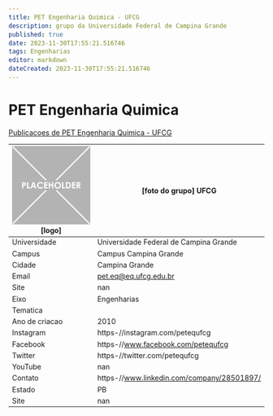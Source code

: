 ```yaml
---
title: PET Engenharia Quimica - UFCG
description: grupo da Universidade Federal de Campina Grande
published: true
date: 2023-11-30T17:55:21.516746
tags: Engenharias
editor: markdown
dateCreated: 2023-11-30T17:55:21.516746
---
```


# PET Engenharia Quimica

[Publicacoes de PET Engenharia Quimica - UFCG](/atividade/137PETEngenhariaQuimicaUFCG/feed.md)

| ![placeholder.png](/placeholder.png) [logo] | [foto do grupo] UFCG         |
| ------------------------------------------- | ------------------------------------------------- |
| Universidade                                | Universidade Federal de Campina Grande      |
| Campus                                      | Campus Campina Grande            |
| Cidade                                      | Campina Grande             |
| Email                                       | pet.eq@eq.ufcg.edu.br             |
| Site                                        | nan              |
| Eixo                                        | Engenharias              |
| Tematica                                    |           |
| Ano de criacao                              | 2010        |
| Instagram                                   | https-//instagram.com/petequfcg         |
| Facebook                                    | https-//www.facebook.com/petequfcg          |
| Twitter                                     | https-//twitter.com/petequfcg           |
| YouTube                                     | nan           |
| Contato                                     | https-//www.linkedin.com/company/28501897/         |
| Estado                                      |  PB            |
| Site                                        | nan |
